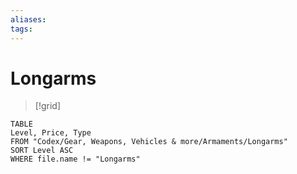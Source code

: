 ```yaml
---
aliases: 
tags: 
---
```


# Longarms

> [!grid]
> > 

``` dataview
TABLE
Level, Price, Type
FROM "Codex/Gear, Weapons, Vehicles & more/Armaments/Longarms"
SORT Level ASC
WHERE file.name != "Longarms"
```
